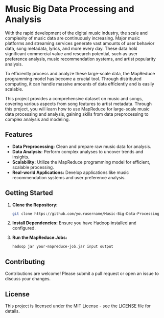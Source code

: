 # Music Big Data Processing and Analysis

With the rapid development of the digital music industry, the scale and complexity of music data are continuously increasing. Major music platforms and streaming services generate vast amounts of user behavior data, song metadata, lyrics, and more every day. These data hold significant commercial value and research potential, such as user preference analysis, music recommendation systems, and artist popularity analysis.

To efficiently process and analyze these large-scale data, the MapReduce programming model has become a crucial tool. Through distributed computing, it can handle massive amounts of data efficiently and is easily scalable.

This project provides a comprehensive dataset on music and songs, covering various aspects from song features to artist metadata. Through this project, you will learn how to use MapReduce for large-scale music data processing and analysis, gaining skills from data preprocessing to complex analysis and modeling.

## Features

- **Data Preprocessing:** Clean and prepare raw music data for analysis.
- **Data Analysis:** Perform complex analyses to uncover trends and insights.
- **Scalability:** Utilize the MapReduce programming model for efficient, scalable processing.
- **Real-world Applications:** Develop applications like music recommendation systems and user preference analysis.

## Getting Started

1. **Clone the Repository:**
    ```sh
    git clone https://github.com/yourusername/Music-Big-Data-Processing-Analysis.git
    ```

2. **Install Dependencies:**
    Ensure you have Hadoop installed and configured.

3. **Run the MapReduce Jobs:**
    ```sh
    hadoop jar your-mapreduce-job.jar input output
    ```

## Contributing

Contributions are welcome! Please submit a pull request or open an issue to discuss your changes.

## License

This project is licensed under the MIT License - see the [LICENSE](LICENSE) file for details.
